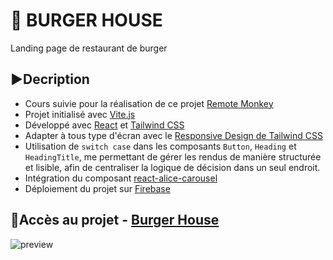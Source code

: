 # 🍔 BURGER HOUSE
Landing page de restaurant de burger

## ▶️Decription
- Cours suivie pour la réalisation de ce projet [Remote Monkey](https://youtube.com/playlist?list=PLtKaauZVThjDU0MtbTq29AWcCQpslv1PV&si=wC5gLhmDNTMToojJ) 
- Projet initialisé avec [Vite.js](https://vitejs.dev/)
- Développé avec [React](https://fr.react.dev/) et [Tailwind CSS](https://tailwindcss.com/)
- Adapter à tous type d'écran avec le [Responsive Design de Tailwind CSS](https://tailwindcss.com/docs/responsive-design)
- Utilisation de `switch case` dans les composants `Button`, `Heading` et `HeadingTitle`, me permettant de gérer les rendus de manière structurée et lisible, afin de centraliser la logique de décision dans un seul endroit.
- Intégration du composant [react-alice-carousel](https://www.npmjs.com/package/react-alice-carousel)
- Déploiement du projet sur [Firebase](https://firebase.google.com/)
### 

## 🔎Accès au projet - [Burger House](https://burger-house-c0b43.web.app/)
![preview](https://github.com/user-attachments/assets/276ac340-955f-4c54-b5c9-e8f28ad5cbf0)
